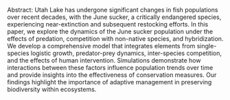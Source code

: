 Abstract: Utah Lake has undergone significant changes in fish populations over recent decades, with the June sucker, a critically endangered species, experiencing near-extinction and subsequent restocking efforts. In this paper, we explore the dynamics of the June sucker population under the effects of predation, competition with non-native species, and hybridization. We develop a comprehensive model that integrates elements from single-species logistic growth, predator-prey dynamics, inter-species competition, and the effects of human intervention. Simulations demonstrate how interactions between these factors influence population trends over time and provide insights into the effectiveness of conservation measures. Our findings highlight the importance of adaptive management in preserving biodiversity within ecosystems.
